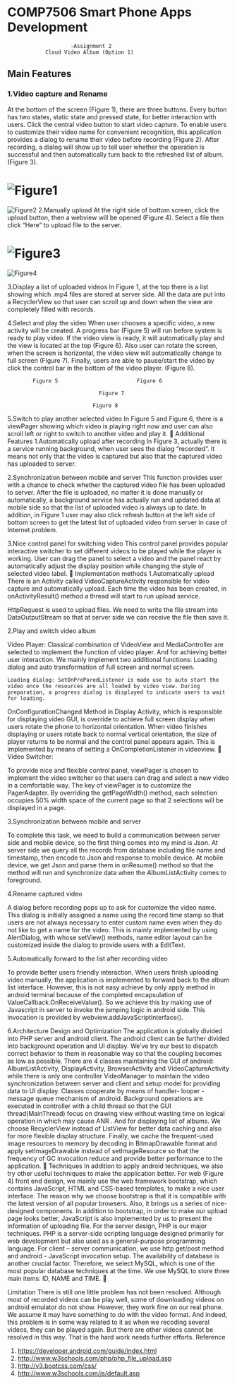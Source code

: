 # COMP7506 Smart Phone Apps Development
                        -Assignment 2
                Cloud Video Album (Option 1)

## Main Features
### 1.Video capture and Rename
At the bottom of the screen (Figure 1), there are three buttons. Every button has two states, static state and pressed state, for better interaction with users. Click the central video button to start video capture. To enable users to customize their video name for convenient recognition, this application provides a dialog to rename their video before recording (Figure 2). After recording, a dialog will show up to tell user whether the operation is successful and then automatically turn back to the refreshed list of album. (Figure 3).
# ![Figure1](https://github.com/1040870658/Cloud_Album/raw/master/pics/figure1.png)
  ![Figure2](https://github.com/1040870658/Cloud_Album/raw/master/pics/figure2.png)
2.Manually upload
At the right side of bottom screen, click the upload button, then a webview will be opened (Figure 4). Select a file then click “Here” to upload file to the server.
# ![Figure3](https://github.com/1040870658/Cloud_Album/raw/master/pics/figure3.png)
 ![Figure4](https://github.com/1040870658/Cloud_Album/raw/master/pics/figure4.png)

3.Display a list of uploaded videos
In Figure 1, at the top there is a list showing which .mp4 files are stored at server side. All the data are put into a RecyclerView so that user can scroll up and down when the view are completely filled with records.

4.Select and play the video
When user chooses a specific video, a new activity will be created. A progress bar (Figure 5) will run before system is ready to play video. If the video view is ready, it will automatically play and the view is located at the top (Figure 6). Also user can rotate the screen, when the screen is horizontal, the video view will automatically change to full screen (Figure 7). Finally, users are able to pause/start the video by click the control bar in the bottom of the video player. (Figure 8).

            Figure 5                         Figure 6

                                 Figure 7

                               Figure 8
5.Switch to play another selected video
In Figure 5 and Figure 6, there is a viewPager showing which video is playing right now and user can also scroll left or right to switch to another video and play it.

Additional Features
1.Automatically upload after recording
In Figure 3, actually there is a service running background, when user sees the dialog “recorded”. It means not only that the video is captured but also that the captured video has uploaded to server. 

2.Synchronization between mobile and server
This function provides user with a chance to check whether the captured video file has been uploaded to server. After the file is uploaded, no matter it is done manually or automatically, a background service has actually run and updated data at mobile side so that the list of uploaded video is always up to date. In addition, in Figure 1 user may also click refresh button at the left side of bottom screen to get the latest list of uploaded video from server in case of Internet problem.

3.Nice control panel for switching video
    This control panel provides popular interactive switcher to set different videos to be played while the player is working. User can drag the panel to select a video and the panel react by automatically adjust the display position while changing the style of selected video label.

Implementation methods
1.Automatically upload
There is an Activity called VideoCaptureActivity responsible for video capture and automatically upload. Each time the video has been created, in onActivityResult() method a thread will start to run upload service.

HttpRequest is used to upload files. We need to write the file stream into DataOutputStream so that at server side we can receive the file then save it.

2.Play and switch video album

Video Player:
Classical combination of VideoView and MediaController are selected to implement the function of video player. And for achieving better user interaction. We mainly implement two additional functions: Loading dialog and auto transformation of full screen and normal screen.


    Loading dialog: SetOnPreParedListener is made use to auto start the video once the resources are all loaded by video view. During preparation, a progress dialog is displayed to indicate users to wait for loading.




OnConfigurationChanged Method in Display Activity, which is responsible for displaying video GUI, is override to achieve full screen display when users rotate the phone to horizontal orientation. When video  finishes displaying or users rotate back to normal vertical orientation, the size of player returns to be normal and the control panel appears again. This is implemented by means of setting a OnCompletionListener in videoview.

Video Switcher:


To provide nice and flexible control panel, viewPager is chosen to implement the video switcher so that users can drag and select a new video in a comfortable way. The key of viewPager is to customize the PagerAdapter. By overriding the getPageWidth() method, each selection occupies 50% width space of the current page so that 2 selections will be displayed in a page. 

3.Synchronization between mobile and server


To complete this task, we need to build a communication between server side and mobile device, so the first thing comes into my mind is Json. At server side we query all the records from database including file name and timestamp, then encode to Json and response to mobile device. At mobile device, we get Json and parse them in onResume() method so that the method will run and synchronize data when the AlbumListActivity comes to foreground. 

4.Rename captured video


A dialog before recording pops up to ask for customize the video name. This dialog is initially assigned a name using the record time stamp so that users are not always necessary to enter custom name even when they do not like to get a name for the video. This is mainly implemented by using AlertDialog, with whose setView() methods, name editor layout can be customized inside the dialog to provide users with a EditText.

5.Automatically forward to the list after recording video




To provide better users friendly interaction. When users finish uploading video manually, the application is implemented to forward back to the album list interface. However, this is not easy achieve by only apply method in android terminal because of the completed encapsulation of   ValueCallback.OnReceiveValue(). So we achieve this by making use of Javascript in server to invoke the jumping logic in android side. This invocation is provided by webview.addJavaScriptinterface().



6.Architecture Design and Optimization
The application is globally divided into PHP server and android client. The android client can be further divided into background operation and UI display. We’ve try our best to dispatch correct behavior to them in reasonable way so that the coupling becomes as low as possible.
There are 4 classes maintaining the GUI of android: AlbumListActivity, DisplayActivity, BrowserActivity and VideoCaptureActivity while there is only one controller VideoManager to maintain the video synchronization between server and client and setup model for providing data to UI display.
Classes cooperate by means of handler- looper - message queue mechanism of android. Background operations are executed in controller with a child thread so that the GUI thread(MainThread) focus on drawing view without wasting time on logical operation in which may cause ANR .
And for displaying list of albums. We choose RecyclerView instead of ListView for better data caching and also for more flexible display structure. 
Finally, we cache the frequent-used image resources to memory by decoding in BitmapDrawable format and apply setImageDrawable instead of setImageResource so that the frequency of GC invocation reduce and provide better performance to the application.

Techniques
In addition to apply android techniques, we also try other useful techniques to make the application better.
For web (Figure 4) front end design, we mainly use the web framework bootstrap, which contains JavaScript, HTML and CSS-based templates, to make a nice user interface. The reason why we choose bootstrap is that it is compatible with the latest version of all popular browsers. Also, it brings us a series of nice-designed components. In addition to bootstrap, in order to make our upload page looks better, JavaScript is also implemented by us to present the information of uploading file.
For the server design, PHP is our major techniques. PHP is a server-side scripting language designed primarily for web development but also used as a general-purpose programming language.
For client – server communication, we use http get/post method and   android - JavaScript invocation setup.
The availability of database is another crucial factor. Therefore, we select MySQL, which is one of the most popular database techniques at the time. We use MySQL to store three main items: ID, NAME and TIME. 


Limitation
There is still one little problem has not been resolved. Although most of recorded videos can be play well, some of downloading videos on android emulator do not show. However, they work fine on our real phone. We assume it may have something to do with the video format. And indeed, this problem is in some way related to it as when we recoding several videos, they can be played again. But there are other videos cannot be resolved in this way. That is the hard work needs further efforts. 
Reference
1.  https://developer.android.com/guide/index.html
2.  http://www.w3schools.com/php/php_file_upload.asp
3.  http://v3.bootcss.com/css/
4.  http://www.w3schools.com/js/default.asp

